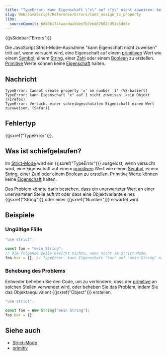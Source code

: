```yaml
---
title: "TypeError: Kann Eigenschaft \"x\" auf \"y\" nicht zuweisen: kein Objekt"
slug: Web/JavaScript/Reference/Errors/Cant_assign_to_property
l10n:
  sourceCommit: 6d606174faaedaa5dee7b7ebd87602cd51e5dd7e
---
```


{{jsSidebar("Errors")}}

Die JavaScript Strict-Mode-Ausnahme "kann Eigenschaft nicht zuweisen" tritt auf, wenn versucht wird, eine Eigenschaft auf einem [primitiven](/de/docs/Glossary/Primitive) Wert wie einem [Symbol](/de/docs/Web/JavaScript/Reference/Global_Objects/Symbol), einem [String](/de/docs/Glossary/String), einer [Zahl](/de/docs/Glossary/Number) oder einem [Boolean](/de/docs/Glossary/Boolean) zu erstellen. [Primitive](/de/docs/Glossary/Primitive) Werte können keine [Eigenschaft](/de/docs/Glossary/Property/JavaScript) halten.

## Nachricht

```plain
TypeError: Cannot create property 'x' on number '1' (V8-basiert)
TypeError: kann Eigenschaft "x" auf 1 nicht zuweisen: kein Objekt (Firefox)
TypeError: Versuch, einer schreibgeschützten Eigenschaft einen Wert zuzuweisen. (Safari)
```

## Fehlertyp

{{jsxref("TypeError")}}.

## Was ist schiefgelaufen?

Im [Strict-Mode](/de/docs/Web/JavaScript/Reference/Strict_mode) wird ein {{jsxref("TypeError")}} ausgelöst, wenn versucht wird, eine Eigenschaft auf einem [primitiven](/de/docs/Glossary/Primitive) Wert wie einem [Symbol](/de/docs/Web/JavaScript/Reference/Global_Objects/Symbol), einem [String](/de/docs/Glossary/String), einer [Zahl](/de/docs/Glossary/Number) oder einem [Boolean](/de/docs/Glossary/Boolean) zu erstellen. [Primitive](/de/docs/Glossary/Primitive) Werte können keine [Eigenschaft](/de/docs/Glossary/Property/JavaScript) halten.

Das Problem könnte darin bestehen, dass ein unerwarteter Wert an einer unerwarteten Stelle auftritt oder dass eine Objektvariante eines {{jsxref("String")}} oder einer {{jsxref("Number")}} erwartet wird.

## Beispiele

### Ungültige Fälle

```js example-bad
"use strict";

const foo = "mein String";
// Die folgende Zeile bewirkt nichts, wenn nicht im Strict-Mode.
foo.bar = {}; // TypeError: kann Eigenschaft "bar" auf "mein String" nicht zuweisen: kein Objekt
```

### Behebung des Problems

Entweder beheben Sie den Code, um zu verhindern, dass der [primitive](/de/docs/Glossary/Primitive) an solchen Stellen verwendet wird, oder beheben Sie das Problem, indem Sie das Objektaequivalent {{jsxref("Object")}} erstellen.

```js example-good
"use strict";

const foo = new String("mein String");
foo.bar = {};
```

## Siehe auch

- [Strict-Mode](/de/docs/Web/JavaScript/Reference/Strict_mode)
- [primitiv](/de/docs/Glossary/Primitive)
